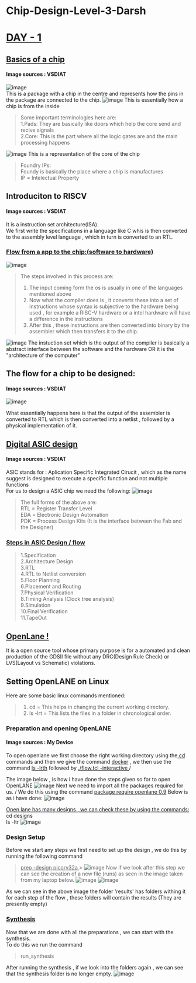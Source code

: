 # Chip-Design-Level-3-Darsh
# <ins> DAY - 1 </ins>
## <ins>Basics of a chip</ins>
#### Image sources : VSDIAT
![image](https://github.com/user-attachments/assets/a31b1591-51ee-4627-81c8-64287c3e60a1)  
This is a package with a chip in the centre and represents how the pins in the package are connected to the chip. 
![image](https://github.com/user-attachments/assets/dbccbe88-435e-4080-97a6-4d3507455e9d) 
This is essentially how a chip is from the inside  
>Some important terminologies here are: \
1.Pads: They are basically like doors which help the core send and recive signals \
2.Core: This is the part where all the logic gates are and the main processing happens 

![image](https://github.com/user-attachments/assets/a9eb95ff-ecbf-4e1d-b452-3f09c29cb087) 
This is a representation of the core of the chip  
>Foundry IPs: \
 Foundy is basically the place where a chip is manufactures \
 IP = Intelectual Property

## Introduciton to RISCV
#### Image sources : VSDIAT
It is a instruction set architecture(ISA). \
We first write the specifications in a language like C whis is then converted to the assembly level language , which in turn is converted to an RTL.

### <ins>Flow from a app to the chip:(software to hardware) </ins>
![image](https://github.com/user-attachments/assets/abee7640-7367-4a00-9348-ddc399b5f0f7)
>The steps involved in this process are:
> 1. The input coming form the os is usually in one of the languages mentioned above 
> 2. Now what the compiler does is , it converts these into a set of instructions whose syntax is subjective to the hardware being used , for example a RISC-V hardware or a intel hardware will have a difference in the instructions 
> 3. After this , these instructions are then converted into binary by the assembler which then transfers it to the chip.

![image](https://github.com/user-attachments/assets/aad0f6b8-6e0c-4bb9-bfe5-a8f534299989)
The instuction set which is the output of the compiler is basically a abstract interface between the software and the hardware OR it is the "architecture of the computer" 

## The flow for a chip to be designed:
#### Image sources : VSDIAT
![image](https://github.com/user-attachments/assets/07532fbf-792e-4505-ae5a-5967f3c3efdf)

What essentially happens here is that the output of the assembler is converted to RTL which is then converted into a netlist , followed by a physical implementation of it.

## <ins>Digital ASIC design</ins>
#### Image sources : VSDIAT

ASIC stands for : Aplication Specific Integrated Cirucit , which as the name suggest is designed to execute a specific function and not multiple functions \
For us to design a ASIC chip we need the following: 
![image](https://github.com/user-attachments/assets/761e5784-e6e8-4566-ac73-085ea6d3d72a)

>The full forms of the above are:\
>RTL = Register Transfer Level\
>EDA = Electronic Design Automation\
>PDK = Process Design Kits (It is the interface between the Fab and the Designer)

### <ins> Steps in ASIC Design / flow </ins>
>1.Specification\
>2.Architecture Design\
>3.RTL\
>4.RTL to Netlist conversion\
>5.Floor Planning\
>6.Placement and Routing\
>7.Physical Verification\
>8.Timing Analysis (Clock tree analysis)\
>9.Simulation\
>10.Final Verification\
>11.TapeOut

## <ins> OpenLane ! </ins>
It is a open source tool whose primary purpose is for a automated and clean production of the GDSII file without any DRC(Design Rule Check) or LVS(Layout vs Schematic) violations.

## Setting OpenLANE on Linux 
Here are some basic linux commands mentioned: 
>1. cd = This helps in changing the current working directory.
>2. ls -lrt = This lists the files in a folder in chronological order.

### Preparation and opening OpenLANE
#### Image sources : My Device
To open openlane we first choose the right working directory using the<ins> cd</ins> commands and then we give the command <ins> docker</ins> , we then use the command <ins>ls -lrth</ins> followed by  <ins> ./flow.tcl -interactive </ins> /

The image below , is how i have done the steps given so for to open OpenLANE
![image](https://github.com/user-attachments/assets/84ea3013-8c2e-4c4a-a874-687b7033cdc7)
Next we need to import all the packages required for us. / 
We do this using the command <ins>package require openlane 0.9</ins>
Below is as i have done:
![image](https://github.com/user-attachments/assets/b17b6bde-93e4-4a04-916f-5d49b4f90ad2)

<ins>Open lane has many designs , we can check these by using the commands:   </ins> \
cd designs\
ls -ltr
![image](https://github.com/user-attachments/assets/b7d9b09d-6e6f-4b86-af0e-457b2f49737f)

### Design Setup
Before we start any steps we first need to set up the design , we do this by running the following command
> <ins> prep -design picorv32a </ins> >
![image](https://github.com/user-attachments/assets/65c699d0-bd6d-49f8-becf-939b130d1c2e)
Now if we look after this step we can see the creation of a new file (runs) as seen in the image taken from my laptop below.
![image](https://github.com/user-attachments/assets/c7946261-464f-42bb-b695-3bce4edfaea3)
![image](https://github.com/user-attachments/assets/35a04392-7942-40eb-b11d-350a641368d4)

As we can see in the above image the folder 'results' has folders withing it for each step of the flow , these folders will contain the results (They are presently empty)

### <ins> Synthesis </ins>
Now that we are done with all the preparations , we can start with the synthesis. \
To do this we run the command
>run_synthesis

After running the synthesis , if we look into the folders again , we can see that the synthesis folder is no longer empty.
![image](https://github.com/user-attachments/assets/eb5bd60a-5dda-426b-b90d-ac21f80c1506)








  













